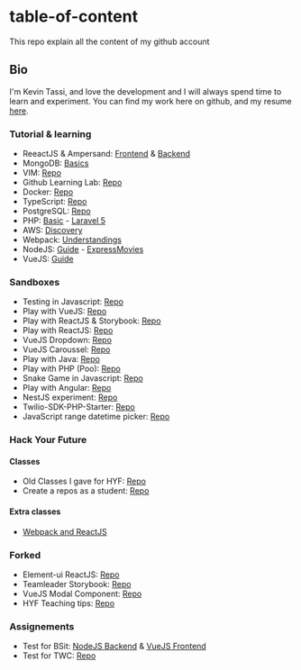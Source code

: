 # table-of-content

This repo explain all the content of my github account

## Bio

I'm Kevin Tassi, and love the development and I will always spend time to learn and experiment. You can find my work here on github, and my resume [here](https://github.com/KevinTss/resume).

### Tutorial & learning

- ReeactJS & Ampersand: [Frontend](https://github.com/KevinTss/labelr) & [Backend](https://github.com/KevinTss/labelr-gatekeeper-server)
- MongoDB: [Basics](https://github.com/KevinTss/mongoDB)
- VIM: [Repo](https://github.com/KevinTss/vim)
- Github Learning Lab: [Repo](https://github.com/KevinTss/github-slideshow)
- Docker: [Repo](https://github.com/KevinTss/docker)
- TypeScript: [Repo](https://github.com/KevinTss/typescript--first-test-app)
- PostgreSQL: [Repo](https://github.com/KevinTss/Postgresql)
- PHP: [Basic](https://github.com/KevinTss/PHP--basic) - [Laravel 5](https://github.com/KevinTss/PHP--Laravel-5.0)
- AWS: [Discovery](https://github.com/KevinTss/AWS--Decouverte)
- Webpack: [Understandings](https://github.com/KevinTss/WebPack--Comprendre-webpack)
- NodeJS: [Guide](https://github.com/KevinTss/NodeJS--The-Complete-Guide) - [ExpressMovies](https://github.com/KevinTss/VueJS-Complete-guide)
- VueJS: [Guide](https://github.com/KevinTss/VueJS-Complete-guide)

### Sandboxes

- Testing in Javascript: [Repo](https://github.com/KevinTss/js-testing)
- Play with VueJS: [Repo](https://github.com/KevinTss/vuejs-base)
- Play with ReactJS & Storybook: [Repo](https://github.com/KevinTss/storybook-reactjs)
- Play with ReactJS: [Repo](https://github.com/KevinTss/reactjs--frist-test-app)
- VueJS Dropdown: [Repo](https://github.com/KevinTss/vuejs--dropdown)
- VueJS Caroussel: [Repo](https://github.com/KevinTss/vuejs--carousel)
- Play with Java: [Repo](https://github.com/KevinTss/Java--test)
- Play with PHP (Poo): [Repo](https://github.com/KevinTss/PHP--OOP)
- Snake Game in Javascript: [Repo](https://github.com/KevinTss/JavaScript--snake-game)
- Play with Angular: [Repo](https://github.com/KevinTss/angular--frist-test-app)
- NestJS experiment: [Repo](https://github.com/KevinTss/backend-nestjs)
- Twilio-SDK-PHP-Starter: [Repo](https://github.com/KevinTss/sdk-starter-php)
- JavaScript range datetime picker: [Repo](https://github.com/KevinTss/homemade-rangepicker)

### Hack Your Future

#### Classes

- Old Classes I gave for HYF: [Repo](https://github.com/KevinTss/HYF-old)
- Create a repos as a student: [Repo](https://github.com/KevinTss/hack-my-future)

#### Extra classes

- [Webpack and ReactJS](https://github.com/KevinTss/hyf-ec--webpack-and-react)

### Forked

- Element-ui ReactJS: [Repo](https://github.com/KevinTss/element-react)
- Teamleader Storybook: [Repo](https://github.com/KevinTss/teamleader-storybook-ui)
- VueJS Modal Component: [Repo](https://github.com/KevinTss/vue-js-modal)
- HYF Teaching tips: [Repo](https://github.com/KevinTss/teaching_tips_tricks)

### Assignements

- Test for BSit: [NodeJS Backend](https://github.com/KevinTss/bsit--assignment-backend-nodejs) & [VueJS Frontend](https://github.com/KevinTss/bsit--assignment-frontend-vuejs)
- Test for TWC: [Repo](https://github.com/KevinTss/twc--assignment-frontend)
